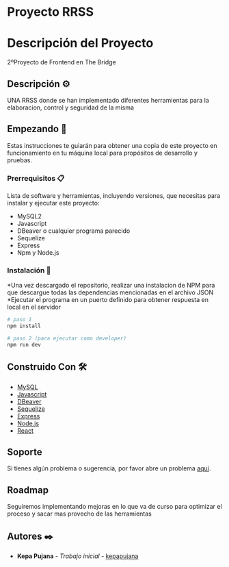 # Proyecto RRSS

# Descripción del Proyecto

2ºProyecto de Frontend en The Bridge

## Descripción ⚙️

UNA RRSS donde se han implementado diferentes herramientas para la elaboracion, control y seguridad de la misma

## Empezando 🚀

Estas instrucciones te guiarán para obtener una copia de este proyecto en funcionamiento en tu máquina local para propósitos de desarrollo y pruebas.

### Prerrequisitos 📋

Lista de software y herramientas, incluyendo versiones, que necesitas para instalar y ejecutar este proyecto:

- MySQL2
- Javascript
- DBeaver o cualquier programa parecido
- Sequelize
- Express
- Npm y Node.js

### Instalación 🔧

*Una vez descargado el repositorio, realizar una instalacion de NPM para que descargue todas las dependencias mencionadas en el archivo JSON
*Ejecutar el programa en un puerto definido para obtener respuesta en local en el servidor

```bash
# paso 1
npm install
```

```bash
# paso 2 (para ejecutar como developer)
npm run dev
```

## Construido Con 🛠️

- [ MySQL](https://www.mysql.com/)
- [Javascript](https://developer.mozilla.org/es/docs/Web/JavaScript)
- [DBeaver](https://dbeaver.io/)
- [Sequelize](https://sequelize.org/)
- [Express](https://expressjs.com/)
- [Node.js](https://nodejs.org/en)
- [React](https://react.org/en)

## Soporte

Si tienes algún problema o sugerencia, por favor abre un problema [aquí](https://github.com/kepapujana/2-Frontend-Ecommerce/issues).

## Roadmap

Seguiremos implementando mejoras en lo que va de curso para optimizar el proceso y sacar mas provecho de las herramientas

## Autores ✒️

- **Kepa Pujana** - _Trabajo inicial_ - [kepapujana](https://github.com/kepapujana)
